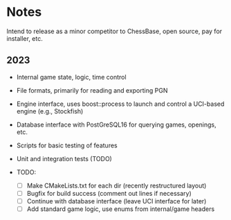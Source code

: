 # Notes

Intend to release as a minor competitor to ChessBase, open source, pay for installer, etc.

## 2023

- Internal game state, logic, time control
- File formats, primarily for reading and exporting PGN
- Engine interface, uses boost::process to launch and control a UCI-based engine (e.g., Stockfish)
- Database interface with PostGreSQL16 for querying games, openings, etc.
- Scripts for basic testing of features
- Unit and integration tests (TODO)

- TODO: 
    - [ ] Make CMakeLists.txt for each dir (recently restructured layout)
    - [ ] Bugfix for build success (comment out lines if necessary)
    - [ ] Continue with database interface (leave UCI interface for later)
    - [ ] Add standard game logic, use enums from internal/game headers